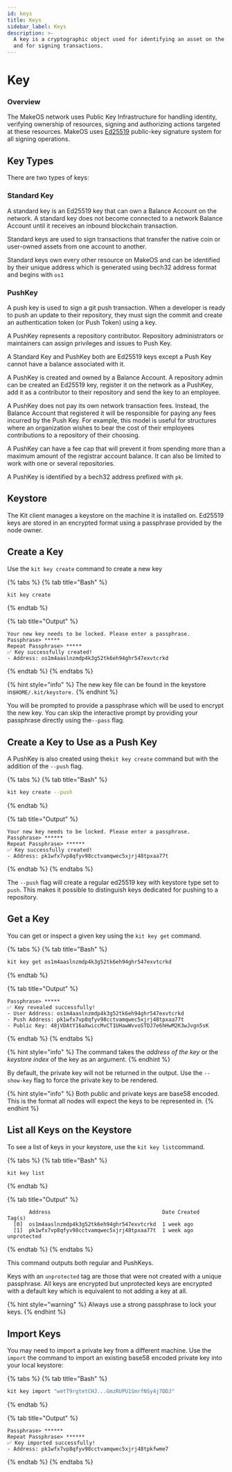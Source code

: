 ```yaml
---
id: keys
title: Keys
sidebar_label: Keys
description: >-
  A key is a cryptographic object used for identifying an asset on the network
  and for signing transactions.
---
```


# Key

### Overview

The MakeOS network uses Public Key Infrastructure for handling identity, verifying ownership of resources, signing and authorizing actions targeted at these resources. MakeOS uses [Ed25519](https://ed25519.cr.yp.to/) public-key signature system for all signing operations.

## Key Types

There are two types of keys:

### Standard Key

A standard key is an Ed25519 key that can own a Balance Account on the network. A standard key does not become connected to a network Balance Account until it receives an inbound blockchain transaction.

Standard keys are used to sign transactions that transfer the native coin or user-owned assets from one account to another. 

Standard keys own every other resource on MakeOS and can be identified by their unique address which is generated using bech32 address format and begins with `os1`

### PushKey

A push key is used to sign a git push transaction. When a developer is ready to push an update to their repository, they must sign the commit and create an authentication token \(or Push Token\) using a key. 

A PushKey represents a repository contributor. Repository administrators or maintainers can assign privileges and issues to Push Key.

A Standard Key and PushKey both are Ed25519 keys except a Push Key cannot have a balance associated with it. 

A PushKey is created and owned by a Balance Account. A repository admin can be created an Ed25519 key, register it on the network as a PushKey, add it as a contributor to their repository and send the key to an employee.

A PushKey does not pay its own network transaction fees. Instead, the Balance Account that registered it will be responsible for paying any fees incurred by the Push Key. For example, this model is useful for structures where an organization wishes to bear the cost of their employees contributions to a repository of their choosing.

A PushKey can have a fee cap that will prevent it from spending more than a maximum amount of the registrar account balance. It can also be limited to work with one or several repositories. 

A PushKey is identified by a bech32 address prefixed with `pk`.

## Keystore

The Kit client manages a keystore on the machine it is installed on. Ed25519 keys are stored in an encrypted format using a passphrase provided by the node owner.

## Create a Key

Use the `kit key create` command to create a new key

{% tabs %}
{% tab title="Bash" %}
```bash
kit key create
```
{% endtab %}

{% tab title="Output" %}
```
Your new key needs to be locked. Please enter a passphrase.
Passphrase> *****
Repeat Passphrase> *****
✅ Key successfully created!
- Address: os1m4aaslnzmdp4k3g52tk6eh94ghr547exvtcrkd
```
{% endtab %}
{% endtabs %}

{% hint style="info" %}
The new key file can be found in the keystore in`$HOME/.kit/keystore.`
{% endhint %}

You will be prompted to provide a passphrase which will be used to encrypt the new key. You can skip the interactive prompt by providing your passphrase directly using the`--pass` flag. 

## Create a Key to Use as a Push Key

A PushKey is also created using the`kit key create` command but with the addition of the `--push` flag. 

{% tabs %}
{% tab title="Bash" %}
```bash
kit key create --push
```
{% endtab %}

{% tab title="Output" %}
```
Your new key needs to be locked. Please enter a passphrase.
Passphrase> ******
Repeat Passphrase> ******
✅ Key successfully created!
- Address: pk1wfx7vp8qfyv98cctvamqwec5xjrj48tpxaa77t
```
{% endtab %}
{% endtabs %}

The `--push` flag will create a regular ed25519 key with keystore type set to `push`. This makes it possible to distinguish keys dedicated for pushing to a repository.

## Get a Key

You can get or inspect a given key using the `kit key get` command.

{% tabs %}
{% tab title="Bash" %}
```bash
kit key get os1m4aaslnzmdp4k3g52tk6eh94ghr547exvtcrkd
```
{% endtab %}

{% tab title="Output" %}
```
Passphrase> *****
✅ Key revealed successfully!
- User Address: os1m4aaslnzmdp4k3g52tk6eh94ghr547exvtcrkd
- Push Address: pk1wfx7vp8qfyv98cctvamqwec5xjrj48tpxaa77t
- Public Key: 48jVDAtY16aXwiccMvCT1UHawWvvoSTDJ7e6hHwM2K3wJvgn5sK
```
{% endtab %}
{% endtabs %}

{% hint style="info" %}
The command takes the _address of the key_ or the _keystore index_ of the key as an argument.
{% endhint %}

By default, the private key will not be returned in the output. Use the `--show-key` flag to force the private key to be rendered. 

{% hint style="info" %}
Both public and private keys are base58 encoded. This is the format all nodes will expect the keys to be represented in. 
{% endhint %}

## List all Keys on the Keystore

To see a list of keys in your keystore, use the `kit key list`command. 

{% tabs %}
{% tab title="Bash" %}
```bash
kit key list
```
{% endtab %}

{% tab title="Output" %}
```
       Address                                    Date Created    Tag(s)       
  [0]  os1m4aaslnzmdp4k3g52tk6eh94ghr547exvtcrkd  1 week ago                                    
  [1]  pk1wfx7vp8qfyv98cctvamqwec5xjrj48tpxaa77t  1 week ago      unprotected
```
{% endtab %}
{% endtabs %}

This command outputs both regular and PushKeys. 

Keys with an `unprotected` tag are those that were not created with a unique passphrase. All keys are encrypted but unprotected keys are encrypted with a default key which is equivalent to not adding a key at all.

{% hint style="warning" %}
Always use a strong passphrase to lock your keys.
{% endhint %}

## Import Keys

You may need to import a private key from a different machine. Use the `import` the command to import an existing base58 encoded private key into your local keystore:

{% tabs %}
{% tab title="Bash" %}
```bash
kit key import "wetT9rgtetCHJ...GmzRUPU1SmrfNSy4j7DDJ"
```
{% endtab %}

{% tab title="Output" %}
```
Passphrase> ******
Repeat Passphrase> ******
✅ Key imported successfully!
- Address: pk1wfx7vp8qfyv98cctvamqwec5xjrj48tpkfwme7
```
{% endtab %}
{% endtabs %}

